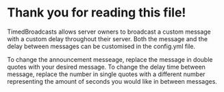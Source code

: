 # Thank you for reading this file! 
TimedBroadcasts allows server owners to broadcast a custom message with a custom delay throughout their server. Both the message and the delay between messages can be customised in the config.yml file.

To change the announcement messeage, replace the message in double quotes with your desired message. 
To change the delay time between message, replace the number in single quotes with a different number representing the amount of seconds you would like in between messages.
